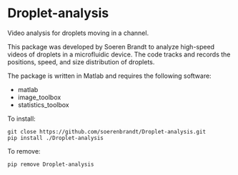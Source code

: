 # Droplet-analysis
Video analysis for droplets moving in a channel.

This package was developed by Soeren Brandt to analyze high-speed videos of droplets in a microfluidic device. The code tracks and records the positions, speed, and size distribution of droplets. 

The package is written in Matlab and requires the following software:
- matlab
- image_toolbox
- statistics_toolbox

To install: 
```shell 
git close https://github.com/soerenbrandt/Droplet-analysis.git
pip install ./Droplet-analysis
```

To remove: 
```shell
pip remove Droplet-analysis
```
